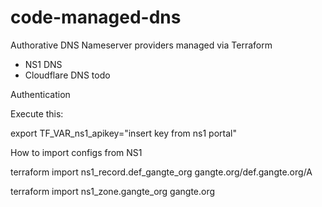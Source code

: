 # code-managed-dns
Authorative DNS Nameserver providers managed via Terraform 
- NS1 DNS
- Cloudflare DNS todo

Authentication 

Execute this:

export TF_VAR_ns1_apikey="insert key from ns1 portal"

How to import configs from NS1

terraform  import ns1_record.def_gangte_org  gangte.org/def.gangte.org/A

terraform  import ns1_zone.gangte_org  gangte.org
